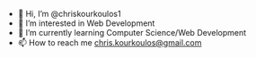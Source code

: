 - 👋 Hi, I’m @chriskourkoulos1
- 👀 I’m interested in Web Development
- 🌱 I’m currently learning Computer Science/Web Development
- 📫 How to reach me chris.kourkoulos@gmail.com

<!---
chriskourkoulos1/chriskourkoulos1 is a ✨ special ✨ repository because its `README.md` (this file) appears on your GitHub profile.
You can click the Preview link to take a look at your changes.
--->
